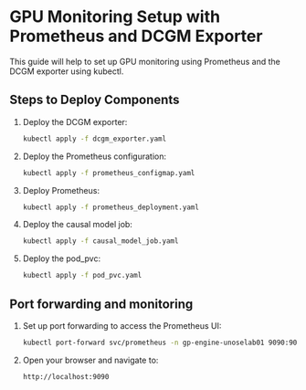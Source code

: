 # GPU Monitoring Setup with Prometheus and DCGM Exporter

This guide will help to set up GPU monitoring using Prometheus and the DCGM exporter using kubectl.

## Steps to Deploy Components

1. Deploy the DCGM exporter:
    ```sh
    kubectl apply -f dcgm_exporter.yaml
    ```

2. Deploy the Prometheus configuration:
    ```sh
    kubectl apply -f prometheus_configmap.yaml
    ```

3. Deploy Prometheus:
    ```sh
    kubectl apply -f prometheus_deployment.yaml
    ```

4. Deploy the causal model job:
    ```sh
    kubectl apply -f causal_model_job.yaml
    ```

5. Deploy the pod_pvc:
    ```sh
    kubectl apply -f pod_pvc.yaml
    ```

## Port forwarding and monitoring

1. Set up port forwarding to access the Prometheus UI:
    ```sh
    kubectl port-forward svc/prometheus -n gp-engine-unoselab01 9090:9090
    ```

2. Open your browser and navigate to:
    ```
    http://localhost:9090
    ```